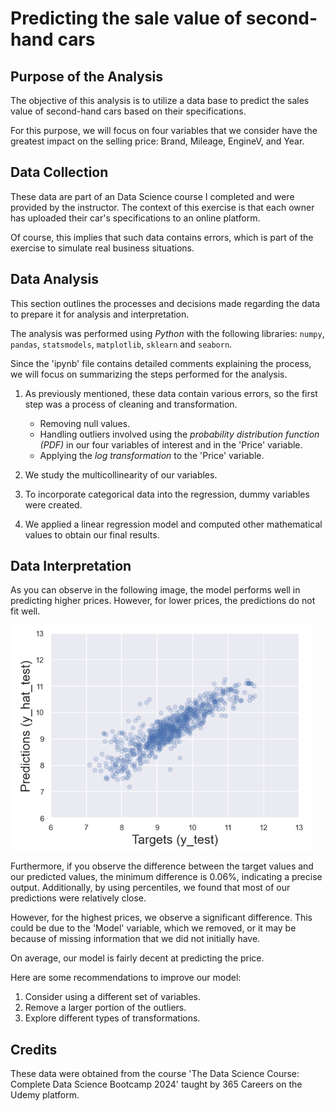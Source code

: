 # Predicting the sale value of second-hand cars

## Purpose of the Analysis

The objective of this analysis is to utilize a data base to predict the sales value of second-hand cars
based on their specifications.

For this purpose, we will focus on four variables that we consider have the greatest impact on  the selling price:
Brand, Mileage, EngineV, and Year.

## Data Collection

These data are part of an Data Science course I completed and were provided by the instructor.
The context of this exercise is that each owner has uploaded their car's specifications to an online platform.

Of course, this implies that such data contains errors, which is part of the exercise to simulate real business situations.

## Data Analysis

This section outlines the processes and decisions made regarding the data to prepare it for analysis and interpretation.

The analysis was performed using _Python_ with the following libraries: `numpy`, `pandas`, `statsmodels`, `matplotlib`, `sklearn` and `seaborn`.

Since the 'ipynb' file contains detailed comments explaining the process, we will focus on summarizing the steps performed for the analysis.

1. As previously mentioned, these data contain various errors, so the first step was a process of cleaning and transformation. 

    - Removing null values.
    - Handling outliers involved using the _probability distribution function (PDF)_ in our four variables of interest and in the 'Price' variable.
    - Applying the _log transformation_ to the 'Price' variable.

2. We study the multicollinearity of our variables.
3. To incorporate categorical data into the regression, dummy variables were created.
4. We applied a linear regression model and computed other mathematical values to obtain our final results.

## Data Interpretation

As you can observe in the following image, the model performs well in predicting higher prices. However, for lower prices, the predictions do not fit well.

![Targets_vs_Predictions](https://github.com/CarlosEspinosaV/Data_Analyst_Portfolio/blob/3cdce301133d537fc5e41c7cdcea705cefe48562/Sale_value_of_second-hand_cars/car_sales_1.png)

Furthermore, if you observe the difference between the target values and our predicted values, the minimum difference is 0.06%, indicating a precise output.
Additionally, by using percentiles, we found that most of our predictions were relatively close.

However, for the highest prices, we observe a significant difference. This could be due to the 'Model' variable, which we removed, or it may be because of missing information that we did not initially have.

On average, our model is fairly decent at predicting the price.

Here are some recommendations to improve our model:

1. Consider using a different set of variables.
2. Remove a larger portion of the outliers.
3. Explore different types of transformations.

## Credits
These data were obtained from the course 'The Data Science Course: Complete Data Science Bootcamp 2024' taught by 365 Careers on the Udemy platform.
